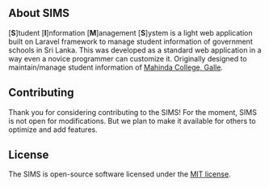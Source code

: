 <!-- <p align="center"><img src="https://laravel.com/assets/img/components/logo-laravel.svg"></p> -->

<!-- <p align="center">
<a href="https://travis-ci.org/laravel/framework"><img src="https://travis-ci.org/laravel/framework.svg" alt="Build Status"></a>
<a href="https://packagist.org/packages/laravel/framework"><img src="https://poser.pugx.org/laravel/framework/d/total.svg" alt="Total Downloads"></a>
<a href="https://packagist.org/packages/laravel/framework"><img src="https://poser.pugx.org/laravel/framework/v/stable.svg" alt="Latest Stable Version"></a>
<a href="https://packagist.org/packages/laravel/framework"><img src="https://poser.pugx.org/laravel/framework/license.svg" alt="License"></a>
</p> -->

## About SIMS

[**S**]tudent [**I**]nformation [**M**]anagement [**S**]ystem is a light web application built on Laravel framework to manage student information of government schools in Sri Lanka. This was developed as a standard web application in a way even a novice programmer can customize it. Originally designed to maintain/manage student information of [Mahinda College, Galle](http://www.mahindacollege.lk).

## Contributing

Thank you for considering contributing to the SIMS! For the moment, SIMS is not open for modifications. But we plan to make it available for others to optimize and add features.

## License

The SIMS is open-source software licensed under the [MIT license](https://opensource.org/licenses/MIT).
